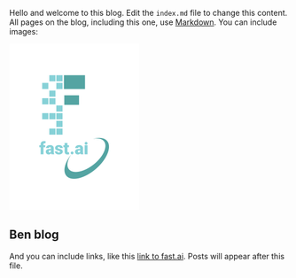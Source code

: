 Hello and welcome to this blog. Edit the `index.md` file to change this content. All pages on the blog, including this one, use [Markdown](https://guides.github.com/features/mastering-markdown/). You can include images:

![Image of fast.ai logo](images/logo.png)

## Ben blog

And you can include links, like this [link to fast.ai](https://www.fast.ai). Posts will appear after this file. 
